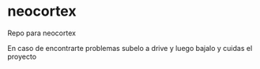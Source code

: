 # neocortex
Repo para neocortex

En caso de encontrarte problemas subelo a drive y luego bajalo y cuidas el proyecto